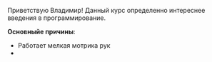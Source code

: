 Приветствую Владимир!
Данный курс определенно интереснее введения в программирование.

**Основныйе причины**:
* Работает мелкая мотрика рук
*
